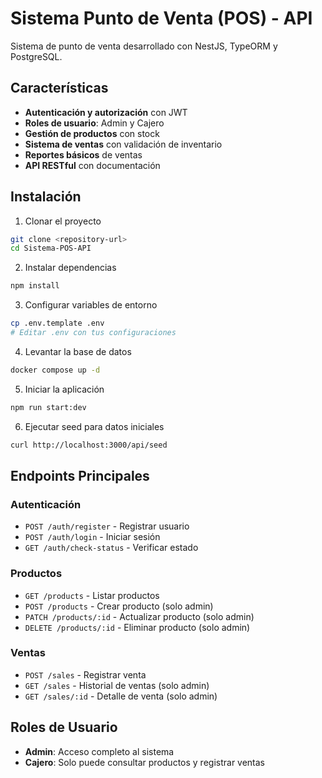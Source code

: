 # Sistema Punto de Venta (POS) - API

Sistema de punto de venta desarrollado con NestJS, TypeORM y PostgreSQL.

## Características

- **Autenticación y autorización** con JWT
- **Roles de usuario**: Admin y Cajero
- **Gestión de productos** con stock
- **Sistema de ventas** con validación de inventario
- **Reportes básicos** de ventas
- **API RESTful** con documentación

## Instalación

1. Clonar el proyecto
```bash
git clone <repository-url>
cd Sistema-POS-API
```

2. Instalar dependencias
```bash
npm install
```

3. Configurar variables de entorno
```bash
cp .env.template .env
# Editar .env con tus configuraciones
```

4. Levantar la base de datos
```bash
docker compose up -d
```

5. Iniciar la aplicación
```bash
npm run start:dev
```

6. Ejecutar seed para datos iniciales
```bash
curl http://localhost:3000/api/seed
```

## Endpoints Principales

### Autenticación
- `POST /auth/register` - Registrar usuario
- `POST /auth/login` - Iniciar sesión
- `GET /auth/check-status` - Verificar estado

### Productos
- `GET /products` - Listar productos
- `POST /products` - Crear producto (solo admin)
- `PATCH /products/:id` - Actualizar producto (solo admin)
- `DELETE /products/:id` - Eliminar producto (solo admin)

### Ventas
- `POST /sales` - Registrar venta
- `GET /sales` - Historial de ventas (solo admin)
- `GET /sales/:id` - Detalle de venta (solo admin)

## Roles de Usuario

- **Admin**: Acceso completo al sistema
- **Cajero**: Solo puede consultar productos y registrar ventas
